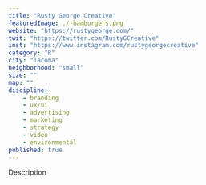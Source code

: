 ```yaml
---
title: "Rusty George Creative"
featuredImage: ./-hamburgers.png
website: "https://rustygeorge.com/"
twit: "https://twitter.com/RustyGCreative"
inst: "https://www.instagram.com/rustygeorgecreative"
category: "R"
city: "Tacoma"
neighborhood: "small"
size: ""
map: ""
discipline:
    - branding
    - ux/ui
    - advertising
    - marketing
    - strategy
    - video
    - environmental
published: true
---
```


Description
